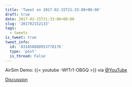 ```yaml
---
title: 'Tweet on 2017-02-15T21:33:08+00:00'
draft: true
date: 2017-02-15T21:33:08+00:00
slug: '201702152133'
tags:
  - tweets
is_tweet: true
tweet_info:
  id: '831858888953778176'
  type: 'post'
  is_thread: False
---
```




AirSim Demo: {{< youtube -WfTr1-OBGQ >}} via [@YouTube](https://x.com/YouTube)

[Discussion](https://x.com/sytelus/status/831858888953778176)
